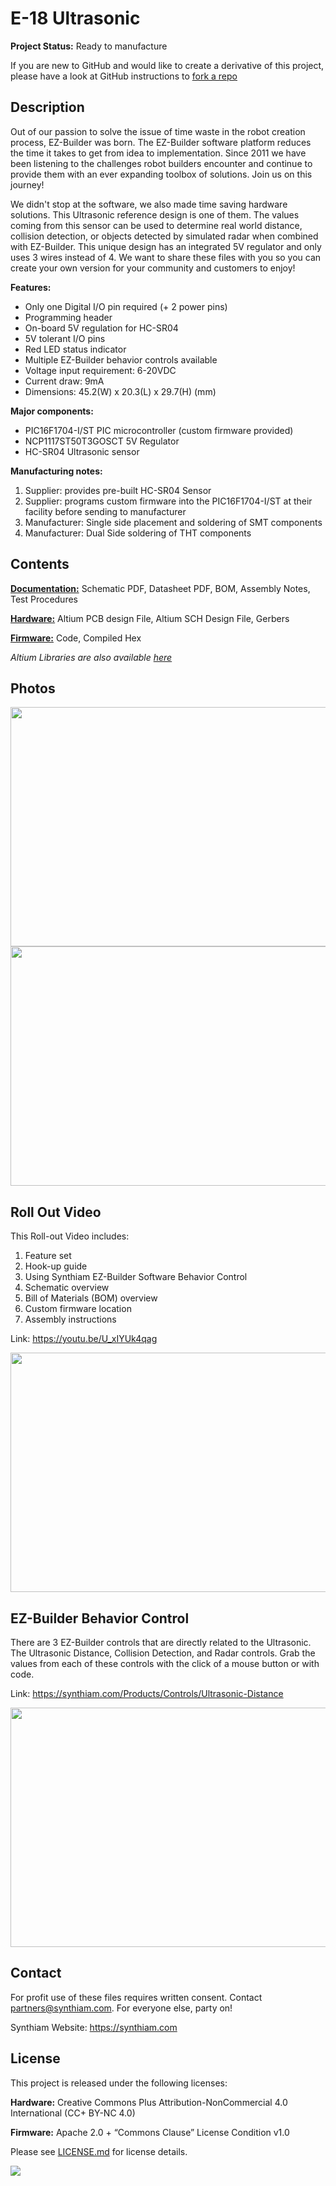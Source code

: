 # E-18 Ultrasonic

**Project Status:** Ready to manufacture

If you are new to GitHub and would like to create a derivative of this project, please have a look at GitHub instructions to [fork a repo](https://help.github.com/en/articles/fork-a-repo)

## Description

Out of our passion to solve the issue of time waste in the robot creation process, EZ-Builder was born. The EZ-Builder software platform reduces the time it takes to get from idea to implementation. Since 2011 we have been listening to the challenges robot builders encounter and continue to provide them with an ever expanding toolbox of solutions. Join us on this journey!

We didn't stop at the software, we also made time saving hardware solutions. This Ultrasonic reference design is one of them. The values coming from this sensor can be used to determine real world distance, collision detection, or objects detected by simulated radar when combined with EZ-Builder. This unique design has an integrated 5V regulator and only uses 3 wires instead of 4. We want to share these files with you so you can create your own version for your community and customers to enjoy!

**Features:** 
- Only one Digital I/O pin required (+ 2 power pins)
- Programming header
- On-board 5V regulation for HC-SR04
- 5V tolerant I/O pins
- Red LED status indicator
- Multiple EZ-Builder behavior controls available
- Voltage input requirement: 6-20VDC
- Current draw: 9mA
- Dimensions: 45.2(W) x 20.3(L) x 29.7(H) (mm)

**Major components:** 
- PIC16F1704-I/ST PIC microcontroller (custom firmware provided)
- NCP1117ST50T3GOSCT 5V Regulator
- HC-SR04 Ultrasonic sensor

**Manufacturing notes:** 
1. Supplier: provides pre-built HC-SR04 Sensor
2. Supplier: programs custom firmware into the PIC16F1704-I/ST at their facility before sending to manufacturer
3. Manufacturer: Single side placement and soldering of SMT components
4. Manufacturer: Dual Side soldering of THT components

## Contents

[**Documentation:**](https://github.com/synthiam/E-18_Ultrasonic/tree/master/E-18%20Documentation) Schematic PDF, Datasheet PDF, BOM, Assembly Notes, Test Procedures

[**Hardware:**](https://github.com/synthiam/E-18_Ultrasonic/tree/master/E-18%20Hardware) Altium PCB design File, Altium SCH Design File, Gerbers

[**Firmware:**](https://github.com/synthiam/E-18_Ultrasonic/tree/master/E-18%20Firmware) Code, Compiled Hex

*Altium Libraries are also available <a href="https://github.com/synthiam/Synthiam_Altium_Librairies">here</a>*

## Photos

<p align="left">
<img src="https://live.staticflickr.com/65535/47744685401_8ac3556f95_k.jpg" width="683" height="383">
<img src="https://live.staticflickr.com/65535/32801182167_54b761051f_k.jpg" width="683" height="383"></p>

## Roll Out Video

This Roll-out Video includes:

1. Feature set 
2. Hook-up guide 
3. Using Synthiam EZ-Builder Software Behavior Control
4. Schematic overview
5. Bill of Materials (BOM) overview
6. Custom firmware location
7. Assembly instructions 

Link: https://youtu.be/U_xIYUk4qag

<a href="https://youtu.be/U_xIYUk4qag"><img src="https://media.giphy.com/media/Ky0A5ym6ERXtM6gtNM/giphy.gif" width="683" height="383"></a>

## EZ-Builder Behavior Control

There are 3 EZ-Builder controls that are directly related to the Ultrasonic. The Ultrasonic Distance, Collision Detection, and Radar controls. Grab the values from each of these controls with the click of a mouse button or with code. 

Link: https://synthiam.com/Products/Controls/Ultrasonic-Distance

<a href="https://synthiam.com/Products/Controls/Ultrasonic-Distance"><img src="https://media.giphy.com/media/SYRVGwGE29B9MlwK0z/giphy.gif" width="683" height="383"></a>

## Contact

For profit use of these files requires written consent. Contact partners@synthiam.com. For everyone else, party on!

Synthiam Website: https://synthiam.com

## License

This project is released under the following licenses:

**Hardware:** Creative Commons Plus Attribution-NonCommercial 4.0 International (CC+ BY-NC 4.0)

**Firmware:** Apache 2.0 + “Commons Clause” License Condition v1.0

Please see [LICENSE.md](https://github.com/synthiam/E-18_Ultrasonic/blob/master/LICENSE.md) for license details.

<a href="https://synthiam.com"><img src="https://live.staticflickr.com/65535/47791527651_358dffb302_m.jpg"></a>

